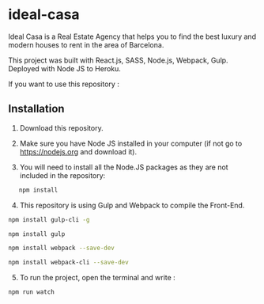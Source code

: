 # ideal-casa
Ideal Casa is a Real Estate Agency that helps you to find the best luxury and modern houses to rent in the area of Barcelona.  

This project was built with React.js, SASS, Node.js, Webpack, Gulp. Deployed with Node JS to Heroku.


If you want to use this repository : 

## Installation

1. Download this repository. 

2. Make sure you have Node JS installed in your computer (if not go to https://nodejs.org and download it). 

3. You will need to install all the Node.JS packages as they are not included in the repository: 
```bash
   npm install
```
    
4. This repository is using Gulp and Webpack to compile the Front-End.
 ```bash
 npm install gulp-cli -g 
 ```
 ```bash
 npm install gulp 
 ```
 ```bash
 npm install webpack --save-dev
 ```
 ```bash
 npm install webpack-cli --save-dev
 ```
    
 5. To run the project, open the terminal and write : 
 ```bash
 npm run watch 
 ```
